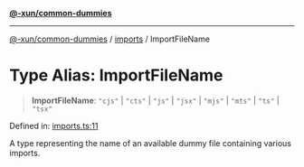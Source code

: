 [**@-xun/common-dummies**](../../README.md)

***

[@-xun/common-dummies](../../README.md) / [imports](../README.md) / ImportFileName

# Type Alias: ImportFileName

> **ImportFileName**: `"cjs"` \| `"cts"` \| `"js"` \| `"jsx"` \| `"mjs"` \| `"mts"` \| `"ts"` \| `"tsx"`

Defined in: [imports.ts:11](https://github.com/Xunnamius/test-utils/blob/a81934d0157921b7a8f294e8a816544125dfa250/packages/common-dummies/src/imports.ts#L11)

A type representing the name of an available dummy file containing various
imports.
